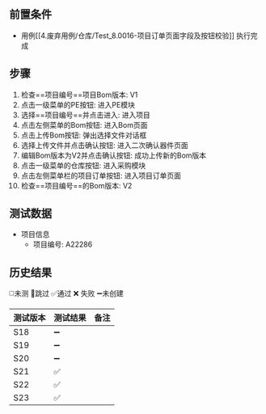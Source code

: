  
## 前置条件

- 用例[[4.废弃用例/仓库/Test_8.0016-项目订单页面字段及按钮校验]] 执行完成

## 步骤

1. 检查==项目编号==项目Bom版本: V1
2. 点击一级菜单的PE按钮: 进入PE模块
3. 选择==项目编号==并点击进入: 进入项目
4. 点击左侧菜单的Bom按钮: 进入Bom页面
5. 点击上传Bom按钮: 弹出选择文件对话框
6. 选择上传文件并点击确认按钮: 进入二次确认器件页面
7. 编辑Bom版本为V2并点击确认按钮: 成功上传新的Bom版本
8. 点击一级菜单的仓库按钮: 进入采购模块
9. 点击左侧菜单栏的项目订单按钮: 进入项目订单页面
10. 检查==项目编号==的Bom版本: V2

## 测试数据

- 项目信息
	- 项目编号: A22286

## 历史结果
 ◻️未测    🚫跳过     ✅通过    ❌ 失败    ➖未创建
 
| 测试版本 | 测试结果 | 备注 |
| ---- | ---- | ---- |
| S18 | ➖ |  |
| S19 | ➖ |  |
| S20 | ➖ |  |
| S21 | ✅ |  |
| S22 | ✅ |  |
| S23 | ✅ |  |
